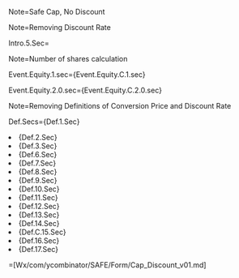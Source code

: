 Note=Safe Cap, No Discount

Note=Removing Discount Rate

Intro.5.Sec=</i>

Note=Number of shares calculation

Event.Equity.1.sec={Event.Equity.C.1.sec}

Event.Equity.2.0.sec={Event.Equity.C.2.0.sec}

Note=Removing Definitions of Conversion Price and Discount Rate

Def.Secs={Def.1.Sec}<li>{Def.2.Sec}<li>{Def.3.Sec}<li>{Def.6.Sec}<li>{Def.7.Sec}<li>{Def.8.Sec}<li>{Def.9.Sec}<li>{Def.10.Sec}<li>{Def.11.Sec}<li>{Def.12.Sec}<li>{Def.13.Sec}<li>{Def.14.Sec}<li>{Def.C.15.Sec}<li>{Def.16.Sec}<li>{Def.17.Sec}

=[Wx/com/ycombinator/SAFE/Form/Cap_Discount_v01.md]